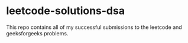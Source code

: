 # leetcode-solutions-dsa

This repo contains all of my successful submissions to the leetcode and geeksforgeeks problems.
